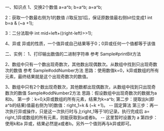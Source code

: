 一、知识点
1、交换2个数值
a=a^b;
b=a^b;
a=a^b;

2：获取一个数最右侧为1的数值
//取反加1后，保证原数值最右侧bit位变成1
int b=a & (~a +1);

3：二分法取中
int mid=left+((right-left)>>1);

4、异或
异或的性质，一个值异或自己结果等于0；0异或任何一个值都等于该值

二、实例：
1、打印输出数值的二进制字符串 参考 Sample#printBit方法

2、数组中只有一个数出现奇数次，其他数出现偶数次。从数组中找到只出现奇数次的数值 参考 Sample#oddNumber方法
思路：使用数值k=0，k异或数组的所有元素，最终结果就是这个出现奇数次的数值。

3、数组中只有2个数出现奇数次，其他数都出现偶数次，从数组中找到只出现奇数次的数值 Sample#oddNumber2方法
思路：假设数组中出现奇数次的数据为a和b。
第一步：k=0,k异或数组的所有元素，结果为k=a^b;
第二步：提取出k(即a^b的结果)值最右侧为1的数值：right_1=k & (~k +1)。 -- 固定算法
第三步：再一次执行异或操作，只是这一次执行时与上right_1等于1的记录。执行完成后 a= right_1异或数组的所有元素，则能获取到a或者b。 -- 这里暂时设置为 a
第四步：使用k和a 异或，结果必然是a或者b。另外一个值则再与k异或即可。